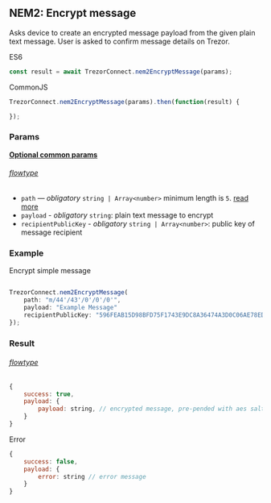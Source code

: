 
## NEM2: Encrypt message
Asks device to create an encrypted message payload from the given plain text message.
User is asked to confirm message details on Trezor.


ES6
```javascript
const result = await TrezorConnect.nem2EncryptMessage(params);
```

CommonJS
```javascript
TrezorConnect.nem2EncryptMessage(params).then(function(result) {

});
```

### Params
[****Optional common params****](commonParams.md)
###### [flowtype](../../src/js/types/params.js#L114-L117)
* `path` — *obligatory* `string | Array<number>` minimum length is `5`. [read more](path.md)
* `payload` - *obligatory* `string`: plain text message to encrypt
* `recipientPublicKey` - *obligatory* `string | Array<number>`: public key of message recipient

### Example
Encrypt simple message
```javascript

TrezorConnect.nem2EncryptMessage(
    path: "m/44'/43'/0'/0'/0'",
    payload: "Example Message"
    recipientPublicKey: "596FEAB15D98BFD75F1743E9DC8A36474A3D0C06AE78ED134C231336C38A6297",
});
```

### Result
###### [flowtype](../../src/js/types/response.js#L271-L274)
```javascript
{
    success: true,
    payload: {
        payload: string, // encrypted message, pre-pended with aes salt and iv
    }
}
```
Error
```javascript
{
    success: false,
    payload: {
        error: string // error message
    }
}
```
